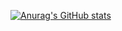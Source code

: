 [![Anurag's GitHub stats](https://github-readme-stats.vercel.app/api?username=printf172&show_icons=true&theme=dracula)](https://github.com/anuraghazra/github-readme-stats)
